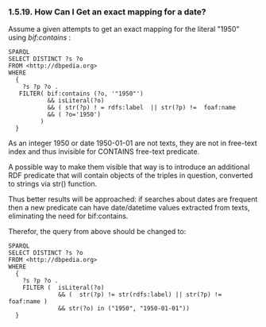 <div id="virtuosotipsandtrickscrawlercustomde" class="section">

<div class="titlepage">

<div>

<div>

### 1.5.19. How Can I Get an exact mapping for a date?

</div>

</div>

</div>

Assume a given attempts to get an exact mapping for the literal "1950"
using <span class="emphasis">*bif:contains*</span> :

``` programlisting
SPARQL
SELECT DISTINCT ?s ?o
FROM <http://dbpedia.org>
WHERE
  {
    ?s ?p ?o .
   FILTER( bif:contains (?o, '"1950"')
           && isLiteral(?o)
           && ( str(?p) ! = rdfs:label  || str(?p) !=  foaf:name
           && ( ?o='1950')
         )
  }
```

As an integer 1950 or date 1950-01-01 are not texts, they are not in
free-text index and thus invisible for CONTAINS free-text predicate.

A possible way to make them visible that way is to introduce an
additional RDF predicate that will contain objects of the triples in
question, converted to strings via str() function.

Thus better results will be approached: if searches about dates are
frequent then a new predicate can have date/datetime values extracted
from texts, eliminating the need for bif:contains.

Therefor, the query from above should be changed to:

``` programlisting
SPARQL
SELECT DISTINCT ?s ?o
FROM <http://dbpedia.org>
WHERE
  {
    ?s ?p ?o .
    FILTER (  isLiteral(?o)
              && (  str(?p) != str(rdfs:label) || str(?p) !=  foaf:name )
              && str(?o) in ("1950", "1950-01-01"))
  }
```

</div>
